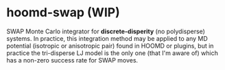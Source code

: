 # hoomd-swap (WIP)

SWAP Monte Carlo integrator for __discrete-disperity__ (no polydisperse) systems. In practice, this integration method may be applied to any MD potential (isotropic or anisotropic pair) found in HOOMD or plugins, but in practice the tri-disperse LJ model is the only one (that I'm aware of) which has a non-zero success rate for SWAP moves.